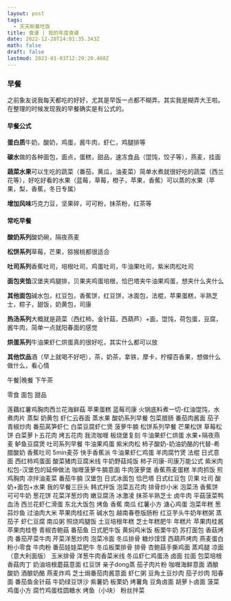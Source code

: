 ```yaml
---
layout: post
tags:
  - 天天盼着吃饭
title: 食谱 | 我的年度食谱
date: 2022-12-28T14:01:35.343Z
math: false
draft: false
lastmod: 2023-01-03T12:29:20.408Z
---
```

### 早餐

之前象友说我每天都吃的好好，尤其是早饭一点都不糊弄。其实我是糊弄大王啦。在整理的时候发现我的早餐确实是有公式的。

#### 早餐公式

**蛋白质**牛奶，酸奶，鸡蛋，酱牛肉，虾仁，鸡腿排等

**碳水**做的各种面包，面点，蛋糕，甜品，速冻食品（馄饨，饺子等），燕麦，挂面

**蔬菜水果**可以生吃的蔬菜（番茄，黄瓜，油麦菜）简单水煮就很好吃的蔬菜（西兰花等），好吃好看的水果（蓝莓，草莓，橙子，苹果，香蕉）可以蒸的水果（苹果，梨，香蕉，冬日专属）

**增加风味**巧克力豆，坚果碎，可可粉，抹茶粉，红茶等

#### 常吃早餐

**酸奶系列**酸奶碗，隔夜燕麦

**松饼系列**草莓，芒果，猕猴桃都很适合

**吐司系列**香蕉吐司，培根吐司，鸡蛋吐司，牛油果吐司，紫米肉松吐司

**面包夹馅**汉堡夹鸡腿排，贝果夹鸡蛋培根，恰巴塔夹牛油果鸡蛋，想夹什么夹什么

**其他面包**碱水包，红豆包，香蕉饼，红豆饼，冰面包，法棍，苹果蛋糕，半熟芝士，粽子，甜饭，奶黄包，司康

**热汤系列**大概就是蔬菜（西红柿，金针菇，西葫芦）+面，馄饨，荷包蛋，豆腐，酱牛肉，简单一点就阳春面的感觉

**烘蛋系列**牛油果虾仁烘蛋真的很好吃，其实什么都可以放

**其他饮品**酒（早上就喝不好吧），茶，奶茶，拿铁，摩卡，柠檬百香果，想做什么做什么，看心情

午餐|晚餐
下午茶


零食
面包
甜品

莲藕红薯鸡胸肉西兰花海鲜菇
苹果蛋糕
蓝莓司康
火锅底料煮一切-红油馄饨，水煮肉片
蒸梨
奶黄包
虾仁云吞面
蒸水果
酸奶系列早餐
包菜腊肠
番茄肉酱面 
茄子青椒炒肉
番茄莴笋虾仁
白菜豆腐虾仁煲
菠萝牛腩
松饼系列早餐
芒果松饼
草莓松饼
白菜萝卜五花肉
烤五花肉
我流咖喱
板烧堡复刻
牛油果虾仁烘蛋
水果+隔夜燕麦
鲈鱼豆腐煲
吐司系列早餐 牛油果鸡蛋
紫米肉松
柿子酸奶-奶油奶酪的代替-希腊酸奶
香蕉吐司
5min麦芬
快手香蕉派
牛油果虾仁鸡蛋
羊肉腐竹煲
法棍
日式意面
西红柿鸡蛋面
酸菜猪肉豆腐米线
牛奶野菇炖饭
柿子司康-司康万能公式
紫米肉松包-汉堡包的延伸做法
咖喱菠萝牛腩意面
牛肉菠萝堡
香蕉燕麦蛋糕
羊肉抓饭
煎鸡胸肉
凉拌油麦菜
番茄牛腩
汉堡包
日式冰面包
恰巴塔
日式红豆包
贝果
吐司
酸奶+面包+水果 我的早餐三巨头
韩式拌饭
泡菜五花肉
排骨炒小米
泡菜汤
香蕉饼
可可牛奶
葱花饼
花菜洋葱炒肉
嫩豆腐汤
冰激凌
抹茶半熟芝士
卤牛肉
平菇菠菜鸭血汤
西兰花虾仁滑蛋
东北大饭包
烤鱼
香蕉 南瓜 红薯小方
溏心鸡蛋
泡菜年糕
葱蒜炒鱼
过油肉大米
苹果肉桂红茶
碱水包
越南春卷版肠粉
红豆芋头牛奶年糕粥
蒸茄子
虾仁豆腐
南瓜粥
照烧鸡腿饭
土豆培根年糕
芝士年糕肥牛
年糕片
苹果肉桂酱
苹果肉桂卷
青椒杏鲍菇
番茄鱼
日式肥牛饭
黄焖鸡米饭
板栗牛奶
苏打面包
香菇烤肉
番茄芹菜牛肉
芹菜洋葱炒肉
泡菜冷面
冬瓜排骨
糖炒馍馍
西葫芦烤肉
燕麦蛋白粉小零食
牛肉粉
番茄娃娃菜肥牛
冬瓜板栗排骨
排骨
杏鲍菇手撕鸡面
蒸鸡腿
凉面（意大利面版）
玉米排骨
洋葱牛肉香菜米线
冬瓜虾仁鸡蛋汤
卤面
拉面
包菜培根
香菇肉丁
奶油培根蘑菇意面
红豆饼
亲子dong蒸
茄子肉片粉
咖喱海鲜意面
酒酿酸奶 酒酿奶酪
燕麦炸鸡
芝士焗番茄肉酱意面
虾仁粥
豆角土豆炒肉
茄子炒肉
阳春面
番茄鱼金针菇
牛奶绿豆饼沙
紫薯奶
板栗奶
烤薯角
豆角卤面
胡萝卜卤面
菠菜鸡蛋小方
腐竹鸡蛋桂圆糖水
烤鱼（小块）
粉丝拌菜
